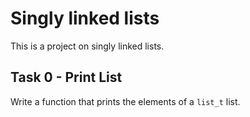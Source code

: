 # Singly linked lists
This is a project on singly linked lists. 

## Task 0 - Print List
Write a function that prints the elements of a ```list_t``` list.

